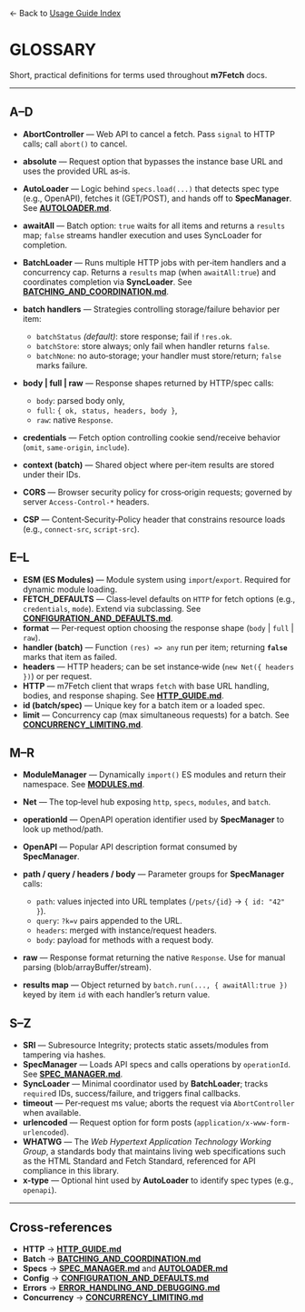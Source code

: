 ← Back to [Usage Guide Index](TOC.md)

# GLOSSARY

Short, practical definitions for terms used throughout **m7Fetch** docs.

---

## A–D

* **AbortController** — Web API to cancel a fetch. Pass `signal` to HTTP calls; call `abort()` to cancel.
* **absolute** — Request option that bypasses the instance base URL and uses the provided URL as‑is.
* **AutoLoader** — Logic behind `specs.load(...)` that detects spec type (e.g., OpenAPI), fetches it (GET/POST), and hands off to **SpecManager**. See **[AUTOLOADER.md](./AUTOLOADER.md)**.
* **awaitAll** — Batch option: `true` waits for all items and returns a `results` map; `false` streams handler execution and uses SyncLoader for completion.
* **BatchLoader** — Runs multiple HTTP jobs with per‑item handlers and a concurrency cap. Returns a `results` map (when `awaitAll:true`) and coordinates completion via **SyncLoader**. See **[BATCHING\_AND\_COORDINATION.md](./BATCHING_AND_COORDINATION.md)**.
* **batch handlers** — Strategies controlling storage/failure behavior per item:

  * `batchStatus` *(default)*: store response; fail if `!res.ok`.
  * `batchStore`: store always; only fail when handler returns `false`.
  * `batchNone`: no auto‑storage; your handler must store/return; `false` marks failure.
* **body | full | raw** — Response shapes returned by HTTP/spec calls:

  * `body`: parsed body only,
  * `full`: `{ ok, status, headers, body }`,
  * `raw`: native `Response`.
* **credentials** — Fetch option controlling cookie send/receive behavior (`omit`, `same-origin`, `include`).
* **context (batch)** — Shared object where per‑item results are stored under their IDs.
* **CORS** — Browser security policy for cross‑origin requests; governed by server `Access-Control-*` headers.
* **CSP** — Content‑Security‑Policy header that constrains resource loads (e.g., `connect-src`, `script-src`).

## E–L

* **ESM (ES Modules)** — Module system using `import`/`export`. Required for dynamic module loading.
* **FETCH\_DEFAULTS** — Class‑level defaults on `HTTP` for fetch options (e.g., `credentials`, `mode`). Extend via subclassing. See **[CONFIGURATION\_AND\_DEFAULTS.md](./CONFIGURATION_AND_DEFAULTS.md)**.
* **format** — Per‑request option choosing the response shape (`body` | `full` | `raw`).
* **handler (batch)** — Function `(res) => any` run per item; returning **`false`** marks that item as failed.
* **headers** — HTTP headers; can be set instance‑wide (`new Net({ headers })`) or per request.
* **HTTP** — m7Fetch client that wraps `fetch` with base URL handling, bodies, and response shaping. See **[HTTP\_GUIDE.md](./HTTP_GUIDE.md)**.
* **id (batch/spec)** — Unique key for a batch item or a loaded spec.
* **limit** — Concurrency cap (max simultaneous requests) for a batch. See **[CONCURRENCY\_LIMITING.md](./CONCURRENCY_LIMITING.md)**.

## M–R

* **ModuleManager** — Dynamically `import()` ES modules and return their namespace. See **[MODULES.md](./MODULES.md)**.
* **Net** — The top‑level hub exposing `http`, `specs`, `modules`, and `batch`.
* **operationId** — OpenAPI operation identifier used by **SpecManager** to look up method/path.
* **OpenAPI** — Popular API description format consumed by **SpecManager**.
* **path / query / headers / body** — Parameter groups for **SpecManager** calls:

  * `path`: values injected into URL templates (`/pets/{id}` → `{ id: "42" }`).
  * `query`: `?k=v` pairs appended to the URL.
  * `headers`: merged with instance/request headers.
  * `body`: payload for methods with a request body.
* **raw** — Response format returning the native `Response`. Use for manual parsing (blob/arrayBuffer/stream).
* **results map** — Object returned by `batch.run(..., { awaitAll:true })` keyed by item `id` with each handler’s return value.

## S–Z

* **SRI** — Subresource Integrity; protects static assets/modules from tampering via hashes.
* **SpecManager** — Loads API specs and calls operations by `operationId`. See **[SPEC\_MANAGER.md](./SPEC_MANAGER.md)**.
* **SyncLoader** — Minimal coordinator used by **BatchLoader**; tracks `require`d IDs, success/failure, and triggers final callbacks.
* **timeout** — Per‑request ms value; aborts the request via `AbortController` when available.
* **urlencoded** — Request option for form posts (`application/x-www-form-urlencoded`).
* **WHATWG** — The *Web Hypertext Application Technology Working Group*, a standards body that maintains living web specifications such as the HTML Standard and Fetch Standard, referenced for API compliance in this library.
* **x-type** — Optional hint used by **AutoLoader** to identify spec types (e.g., `openapi`).

---

## Cross‑references

* **HTTP** → **[HTTP\_GUIDE.md](./HTTP_GUIDE.md)**
* **Batch** → **[BATCHING\_AND\_COORDINATION.md](./BATCHING_AND_COORDINATION.md)**
* **Specs** → **[SPEC\_MANAGER.md](./SPEC_MANAGER.md)** and **[AUTOLOADER.md](./AUTOLOADER.md)**
* **Config** → **[CONFIGURATION\_AND\_DEFAULTS.md](./CONFIGURATION_AND_DEFAULTS.md)**
* **Errors** → **[ERROR\_HANDLING\_AND\_DEBUGGING.md](./ERROR_HANDLING_AND_DEBUGGING.md)**
* **Concurrency** → **[CONCURRENCY\_LIMITING.md](./CONCURRENCY_LIMITING.md)**
